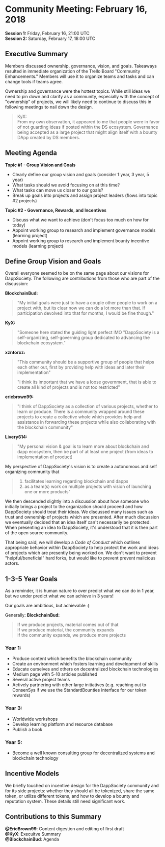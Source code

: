 # Community Meeting: February 16, 2018

**Session 1:** Friday, February 16, 21:00 UTC  
**Session 2:** Saturday, February 17, 18:00 UTC

## Executive Summary
Members discussed ownership, governance, vision, and goals. Takeaways resulted in immediate organization of the Trello Board "Community Enhancements." Members will use it to organize teams and tasks and can change tools if teams agree.

Ownership and governance were the hottest topics. While still ideas we need to pin down and clarify as a community, especially with the concept of "ownership" of projects, we will likely need to continue to discuss this in following meetings to nail down the design.

> KyX:  
> From my own observation, it appeared to me that people were in favor of not guarding ideas if posted within the DS ecosystem. Governance being accepted as a large project that might align itself with a bounty DApp created by DS members.  

## Meeting Agenda

**Topic #1 - Group Vision and Goals**
- Clearly define our group vision and goals (consider 1 year, 3 year, 5 year)
- What tasks should we avoid focusing on at this time?
- What tasks can move us closer to our goals?
- Break up goals into projects and assign project leaders (flows into topic #2 projects)

**Topic #2 - Governance, Rewards, and Incentives**
- Discuss what we want to achieve (don't focus too much on how for today)
- Appoint working group to research and implement governance models (learning project)
- Appoint working group to research and implement bounty incentive models (learning project)

## Define Group Vision and Goals
Overall everyone seemed to be on the same page about our visions for DappSociety. The following are contributions from those who are part of the discussion:

**BlockchainBud:**  
> "My initial goals were just to have a couple other people to work on a project with, but its clear now we can do a lot more than that. If participation devolved into that for months, I would be fine though."

**KyX:**  
> "Someone here stated the guiding light perfect IMO "DappSociety is a self-organizing, self-governing group dedicated to advancing the blockchain ecosystem."

**xzntorxz:**  
> "This community should be a supportive group of people that helps each other out, first by providing help with ideas and later their implementation"
>
> "I think its important that we have a loose government, that is able to create all kind of projects and is not too restricted"

**ericbrown99:**
> "I think of DappSociety as a collection of various projects, whether to learn or produce. There is a community wrapped around these projects to create a collective whole which provides help and assistance in forwarding these projects while also collaborating with the blockchain community"

**Livery614:**
> "My personal vision & goal is to learn more about blockchain and dapp ecosystem, then be part of at least one project (from ideas to implementation of product)
>
My perspective of DappSociety's vision is to create a autonomous and self organizing community that
>
> 1. facilitates learning regarding blockchain and dapps
> 2. as a team(s) work on multiple projects with vision of launching one or more products"

We then descended slightly into a discussion about how someone who initially brings a project to the organization should proceed and how DappSociety should treat their ideas. We discussed many issues such as trust and ownership of projects which are presented. After much discussion we eventually decided that an idea itself can't necessarily be protected.  When presenting an idea to DappSociety, it's understood that it is then part of the open source community.  

That being said, we will develop a *Code of Conduct* which outlines appropriate behavior within DappSociety to help protect the work and ideas of projects which are presently being worked on. We don't want to prevent "helpful/beneficial" hard forks, but would like to prevent prevent malicious actors.

## 1-3-5 Year Goals
As a reminder, it is human nature to over predict what we can do in 1 year, but we under predict what we can achieve in 3 years!

Our goals are ambitious, but achievable :)

Generally: **BlockchainBud:**
>If we produce projects, material comes out of that  
>If we produce material, the community expands  
>If the community expands, we produce more projects

### Year 1:
* Produce content which benefits the blockchain community
* Create an environment which fosters learning and development of skills
* Educate ourselves and others on decentralized blockchain technologies
* Medium page with 5-10 articles published
* Several active project teams
* Actively partnering with other large initiatives (e.g. reaching out to ConsenSys if we use the StandardBounties interface for our token rewards)

### Year 3:
* Worldwide workshops
* Develop learning platform and resource database
* Publish a book

### Year 5:
* Become a well known consulting group for decentralized systems and blockchain technology

## Incentive Models
We briefly touched on incentive design for the DappSociety community and for its side projects: whether they should all be tokenized, share the same token, or utilize different tokens, and how to develop a bounty and reputation system. These details still need significant work.

## Contributions to this Summary
__@EricBrown99__: Content digestion and editing of first draft  
__@KyX__: Execuitve Summary  
__@BlockchainBud__: Agenda  
